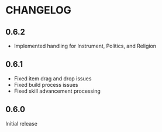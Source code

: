 # CHANGELOG

<!--
## [Unreleased]

### Added

### Changed

### Deprecated

### Removed

### Fixed

### Security

### Known Issues
-->

## 0.6.2

- Implemented handling for Instrument, Politics, and Religion

## 0.6.1

- Fixed item drag and drop issues
- Fixed build process issues
- Fixed skill advancement processing

## 0.6.0

Initial release
